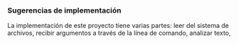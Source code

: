 ### Sugerencias de implementación

La implementación de este proyecto tiene varias partes: leer del sistema de
archivos, recibir argumentos a través de la línea de comando, analizar texto,